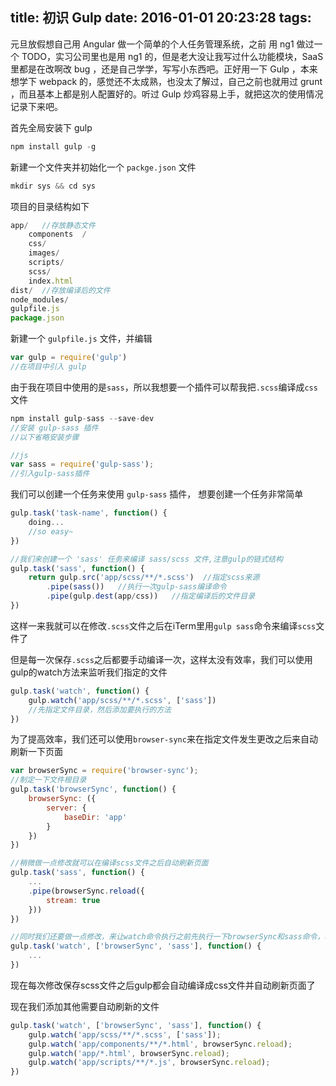 title: 初识 Gulp
date: 2016-01-01 20:23:28
tags:
---
元旦放假想自己用 Angular 做一个简单的个人任务管理系统，之前 用 ng1 做过一个 TODO，实习公司里也是用 ng1 的，但是老大没让我写过什么功能模块，SaaS 里都是在改啊改 bug ，还是自己学学，写写小东西吧。正好用一下 Gulp ，本来想学下 webpack 的，感觉还不太成熟，也没太了解过，自己之前也就用过 grunt ，而且基本上都是别人配置好的。听过 Gulp 炒鸡容易上手，就把这次的使用情况记录下来吧。

首先全局安装下 gulp

``` javascript
npm install gulp -g
```

新建一个文件夹并初始化一个 `packge.json` 文件

``` javascript
mkdir sys && cd sys
```

项目的目录结构如下

``` javascript
app/   //存放静态文件
    components  /
    css/
    images/
    scripts/
    scss/
    index.html
dist/  //存放编译后的文件
node_modules/
gulpfile.js
package.json
```

新建一个 `gulpfile.js` 文件，并编辑

``` javascript
var gulp = require('gulp') 
//在项目中引入 gulp
```

由于我在项目中使用的是`sass`，所以我想要一个插件可以帮我把`.scss`编译成`css`文件

``` javascript
npm install gulp-sass --save-dev
//安装 gulp-sass 插件
//以下省略安装步骤

//js
var sass = require('gulp-sass');
//引入gulp-sass插件
```
<!--more-->

我们可以创建一个任务来使用 `gulp-sass` 插件， 想要创建一个任务非常简单

``` javascript
gulp.task('task-name', function() {
	doing...
	//so easy~
})

//我们来创建一个 'sass' 任务来编译 sass/scss 文件,注意gulp的链式结构
gulp.task('sass', function() {
	return gulp.src('app/scss/**/*.scss')  //指定scss来源
	    .pipe(sass())   //执行一次gulp-sass编译命令
	    .pipe(gulp.dest(app/css))   //指定编译后的文件目录
})
```

这样一来我就可以在修改`.scss`文件之后在iTerm里用`gulp sass`命令来编译`scss`文件了

但是每一次保存`.scss`之后都要手动编译一次，这样太没有效率，我们可以使用gulp的watch方法来监听我们指定的文件

``` javascript
gulp.task('watch', function() {
    gulp.watch('app/scss/**/*.scss', ['sass'])
    //先指定文件目录，然后添加要执行的方法
})
```

为了提高效率，我们还可以使用`browser-sync`来在指定文件发生更改之后来自动刷新一下页面

``` javascript
var browserSync = require('browser-sync');
//制定一下文件根目录
gulp.task('browserSync', function() {
    browserSync: ({
        server: {
            baseDir: 'app'
        }
    })
})

//稍微做一点修改就可以在编译scss文件之后自动刷新页面
gulp.task('sass', function() {
    ...
    .pipe(browserSync.reload({
        stream: true
    }))
})

//同时我们还要做一点修改，来让watch命令执行之前先执行一下browserSync和sass命令，相当于给watch命令添加了依赖吧
gulp.task('watch', ['browserSync', 'sass'], function() {
    ...
})
```

现在每次修改保存scss文件之后gulp都会自动编译成css文件并自动刷新页面了

现在我们添加其他需要自动刷新的文件

``` javascript
gulp.task('watch', ['browserSync', 'sass'], function() {
    gulp.watch('app/scss/**/*.scss', ['sass']);
    gulp.watch('app/components/**/*.html', browserSync.reload);
	gulp.watch('app/*.html', browserSync.reload);
	gulp.watch('app/scripts/**/*.js', browserSync.reload);
})
```
